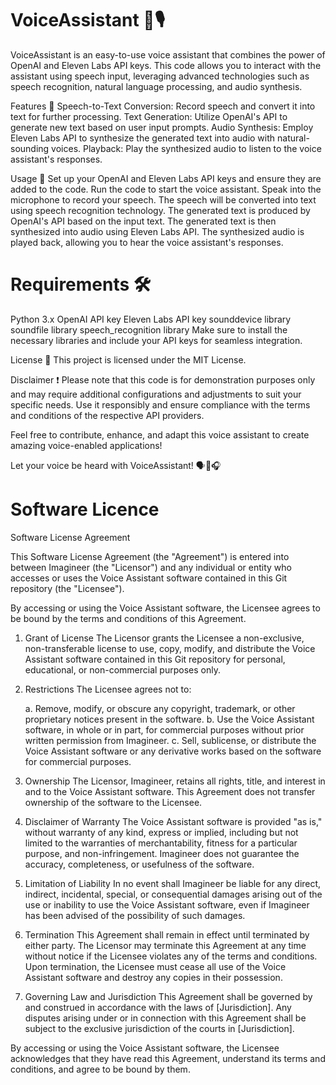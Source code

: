 #  VoiceAssistant 🤖🎙️

VoiceAssistant is an easy-to-use voice assistant that combines the power of OpenAI and Eleven Labs API keys. This code allows you to interact with the assistant using speech input, leveraging advanced technologies such as speech recognition, natural language processing, and audio synthesis.

Features 🌟
Speech-to-Text Conversion: Record speech and convert it into text for further processing.
Text Generation: Utilize OpenAI's API to generate new text based on user input prompts.
Audio Synthesis: Employ Eleven Labs API to synthesize the generated text into audio with natural-sounding voices.
Playback: Play the synthesized audio to listen to the voice assistant's responses.

Usage 🎤
Set up your OpenAI and Eleven Labs API keys and ensure they are added to the code.
Run the code to start the voice assistant.
Speak into the microphone to record your speech.
The speech will be converted into text using speech recognition technology.
The generated text is produced by OpenAI's API based on the input text.
The generated text is then synthesized into audio using Eleven Labs API.
The synthesized audio is played back, allowing you to hear the voice assistant's responses.

# Requirements 🛠️
Python 3.x
OpenAI API key
Eleven Labs API key
sounddevice library
soundfile library
speech_recognition library
Make sure to install the necessary libraries and include your API keys for seamless integration.

License 📝
This project is licensed under the MIT License.

Disclaimer ❗
Please note that this code is for demonstration purposes only and may require additional configurations and adjustments to suit your specific needs. Use it responsibly and ensure compliance with the terms and conditions of the respective API providers.

Feel free to contribute, enhance, and adapt this voice assistant to create amazing voice-enabled applications!

Let your voice be heard with VoiceAssistant! 🗣️🤖🎧


# Software Licence 
Software License Agreement

This Software License Agreement (the "Agreement") is entered into between Imagineer (the "Licensor") and any individual or entity who accesses or uses the Voice Assistant software contained in this Git repository (the "Licensee").

By accessing or using the Voice Assistant software, the Licensee agrees to be bound by the terms and conditions of this Agreement.

1. Grant of License
The Licensor grants the Licensee a non-exclusive, non-transferable license to use, copy, modify, and distribute the Voice Assistant software contained in this Git repository for personal, educational, or non-commercial purposes only.

2. Restrictions
The Licensee agrees not to:

   a. Remove, modify, or obscure any copyright, trademark, or other proprietary notices present in the software.
   b. Use the Voice Assistant software, in whole or in part, for commercial purposes without prior written permission from Imagineer.
   c. Sell, sublicense, or distribute the Voice Assistant software or any derivative works based on the software for commercial purposes.

3. Ownership
The Licensor, Imagineer, retains all rights, title, and interest in and to the Voice Assistant software. This Agreement does not transfer ownership of the software to the Licensee.

4. Disclaimer of Warranty
The Voice Assistant software is provided "as is," without warranty of any kind, express or implied, including but not limited to the warranties of merchantability, fitness for a particular purpose, and non-infringement. Imagineer does not guarantee the accuracy, completeness, or usefulness of the software.

5. Limitation of Liability
In no event shall Imagineer be liable for any direct, indirect, incidental, special, or consequential damages arising out of the use or inability to use the Voice Assistant software, even if Imagineer has been advised of the possibility of such damages.

6. Termination
This Agreement shall remain in effect until terminated by either party. The Licensor may terminate this Agreement at any time without notice if the Licensee violates any of the terms and conditions. Upon termination, the Licensee must cease all use of the Voice Assistant software and destroy any copies in their possession.

7. Governing Law and Jurisdiction
This Agreement shall be governed by and construed in accordance with the laws of [Jurisdiction]. Any disputes arising under or in connection with this Agreement shall be subject to the exclusive jurisdiction of the courts in [Jurisdiction].

By accessing or using the Voice Assistant software, the Licensee acknowledges that they have read this Agreement, understand its terms and conditions, and agree to be bound by them.

